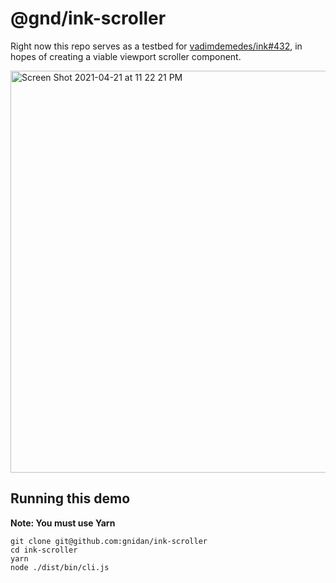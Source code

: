 # @gnd/ink-scroller

Right now this repo serves as a testbed for
[vadimdemedes/ink#432](https://github.com/vadimdemedes/ink/issues/432), in
hopes of creating a viable viewport scroller component.

<img width="643" alt="Screen Shot 2021-04-21 at 11 22 21 PM" src="https://user-images.githubusercontent.com/151065/115651061-7432af80-a2f8-11eb-956a-329b4ecfcade.png">

## Running this demo

**Note: You must use Yarn**

```console
git clone git@github.com:gnidan/ink-scroller
cd ink-scroller
yarn
node ./dist/bin/cli.js
```
